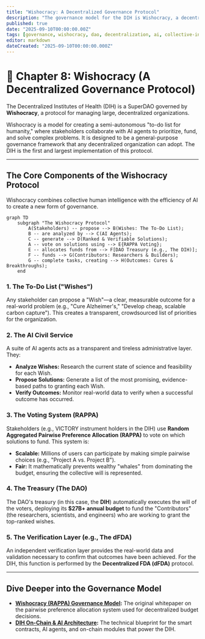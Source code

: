 ```yaml
---
title: "Wishocracy: A Decentralized Governance Protocol"
description: "The governance model for the DIH is Wishocracy, a decentralized protocol for creating a global, semi-autonomous 'to-do list for humanity' governed by its stakeholders."
published: true
date: "2025-09-10T00:00:00.00Z"
tags: [governance, wishocracy, dao, decentralization, ai, collective-intelligence, protocol]
editor: markdown
dateCreated: "2025-09-10T00:00:00.000Z"
---
```


# 📖 Chapter 8: Wishocracy (A Decentralized Governance Protocol)

The Decentralized Institutes of Health (DIH) is a SuperDAO governed by **Wishocracy**, a protocol for managing large, decentralized organizations.

Wishocracy is a model for creating a semi-autonomous "to-do list for humanity," where stakeholders collaborate with AI agents to prioritize, fund, and solve complex problems. It is designed to be a general-purpose governance framework that any decentralized organization can adopt. The DIH is the first and largest implementation of this protocol.

---

## The Core Components of the Wishocracy Protocol

Wishocracy combines collective human intelligence with the efficiency of AI to create a new form of governance.

```mermaid
graph TD
    subgraph "The Wishocracy Protocol"
        A(Stakeholders) -- propose --> B(Wishes: The To-Do List);
        B -- are analyzed by --> C(AI Agents);
        C -- generate --> D(Ranked & Verifiable Solutions);
        A -- vote on solutions using --> E{RAPPA Voting};
        E -- allocates funds from --> F[DAO Treasury (e.g., The DIH)];
        F -- funds --> G(Contributors: Researchers & Builders);
        G -- complete tasks, creating --> H(Outcomes: Cures & Breakthroughs);
    end
```

### 1. The To-Do List ("Wishes")

Any stakeholder can propose a "Wish"—a clear, measurable outcome for a real-world problem (e.g., "Cure Alzheimer's," "Develop cheap, scalable carbon capture"). This creates a transparent, crowdsourced list of priorities for the organization.

### 2. The AI Civil Service

A suite of AI agents acts as a transparent and tireless administrative layer. They:

- **Analyze Wishes:** Research the current state of science and feasibility for each Wish.
- **Propose Solutions:** Generate a list of the most promising, evidence-based paths to granting each Wish.
- **Verify Outcomes:** Monitor real-world data to verify when a successful outcome has occurred.

### 3. The Voting System (RAPPA)

Stakeholders (e.g., VICTORY instrument holders in the DIH) use **Random Aggregated Pairwise Preference Allocation (RAPPA)** to vote on which solutions to fund. This system is:

- **Scalable:** Millions of users can participate by making simple pairwise choices (e.g., "Project A vs. Project B").
- **Fair:** It mathematically prevents wealthy "whales" from dominating the budget, ensuring the collective will is represented.

### 4. The Treasury (The DAO)

The DAO's treasury (in this case, the **DIH**) automatically executes the will of the voters, deploying its **$27B+ annual budget** to fund the "Contributors" (the researchers, scientists, and engineers) who are working to grant the top-ranked wishes.

### 5. The Verification Layer (e.g., The dFDA)

An independent verification layer provides the real-world data and validation necessary to confirm that outcomes have been achieved. For the DIH, this function is performed by the **Decentralized FDA (dFDA)** protocol.

---

## Dive Deeper into the Governance Model

- **[Wishocracy (RAPPA) Governance Model](./governance/wishocracy.md):** The original whitepaper on the pairwise preference allocation system used for decentralized budget decisions.
- **[DIH On-Chain & AI Architecture](./governance/dih-onchain-architecture.md):** The technical blueprint for the smart contracts, AI agents, and on-chain modules that power the DIH.
